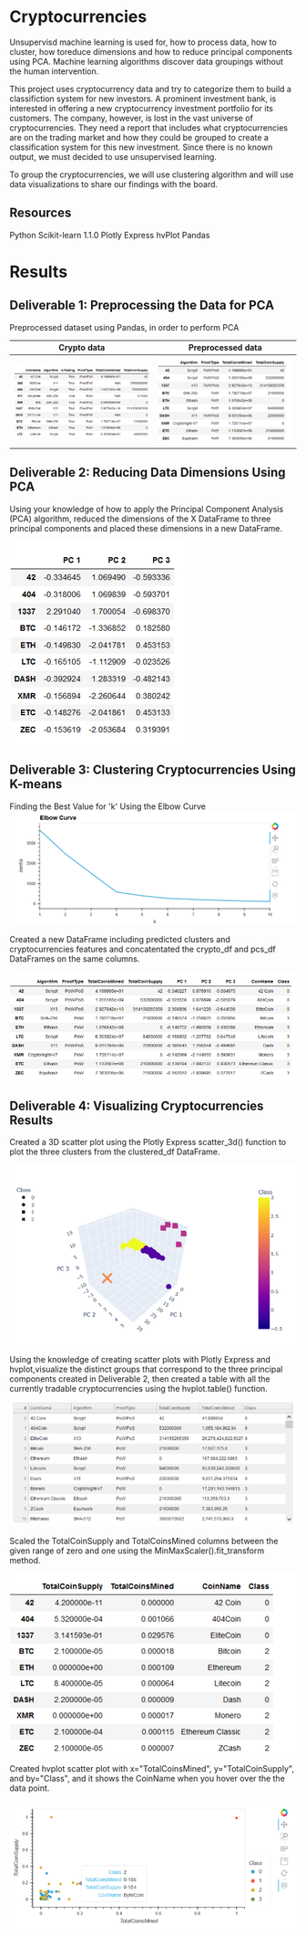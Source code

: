 # Cryptocurrencies
Unsupervisd machine learning is used for, how to process data, how to cluster, how toreduce dimensions and how to reduce principal components using PCA. Machine learning algorithms discover data groupings without the human intervention.

This project uses cryptocurrency data and try to categorize them to build a classifiction system for new investors. A prominent investment bank, is interested in offering a new cryptocurrency investment portfolio for its customers. The company, however, is lost in the vast universe of cryptocurrencies. They need a report that includes what cryptocurrencies are on the trading market and how they could be grouped to create a classification system for this new investment. Since there is no known output, we must decided to use unsupervised learning.

To group the cryptocurrencies, we will use clustering algorithm and will use data visualizations to share our findings with the board.

## Resources

Python
Scikit-learn 1.1.0
Plotly Express
hvPlot 
Pandas


# Results  
## Deliverable 1: Preprocessing the Data for PCA
Preprocessed dataset using Pandas, in order to perform PCA  

   Crypto data                        |  Preprocessed data
:------------------------------------:|:-------------------------:
![](images/crypto_data.png?raw=true)  |  ![](images/preprocessed_data.png?raw=true)


## Deliverable 2: Reducing Data Dimensions Using PCA   
Using your knowledge of how to apply the Principal Component Analysis (PCA) algorithm, reduced the dimensions of the X DataFrame to three principal components and placed these dimensions in a new DataFrame.

![](images/reduced_data_dimensions.png?raw=true)


## Deliverable 3: Clustering Cryptocurrencies Using K-means
Finding the Best Value for 'k' Using the Elbow Curve
![](images/Elbow_curve.png?raw=true)

Created a new DataFrame including predicted clusters and cryptocurrencies features and concatentated the crypto_df and pcs_df DataFrames on the same columns.

![](images/clustered_data.png?raw=true)

## Deliverable 4: Visualizing Cryptocurrencies Results

Created a 3D scatter plot using the Plotly Express scatter_3d() function to plot the three clusters from the clustered_df DataFrame.

![](images/3D_cluster.png?raw=true)


Using the knowledge of creating scatter plots with Plotly Express and hvplot,visualize the distinct groups that correspond to the three principal components created in Deliverable 2, then created a table with all the currently tradable cryptocurrencies using the hvplot.table() function.

![](images/tradable_cryptocurrencies.png?raw=true)

Scaled the TotalCoinSupply and TotalCoinsMined columns between the given range of zero and one using the MinMaxScaler().fit_transform method.

![](images/new_clustered_data.png?raw=true)

Created hvplot scatter plot with x="TotalCoinsMined", y="TotalCoinSupply", and by="Class", and it shows the CoinName when you hover over the the data point.

![](images/scattered_plot.png?raw=true)





